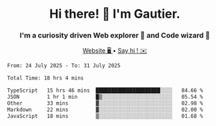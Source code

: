 <h1 align="center">Hi there! 👋 I'm Gautier.</h1>
<h3 align="center">I'm a curiosity driven Web explorer 🚀 and Code wizard 🧙</h3>

<p align="center">
  <a href="https://xisabla.github.io/">Website 🖥️ </a> •
  <a href="mailto:xisabla.dev@gmail.com">Say hi ! ✉️</a>
</p>

<!--START_SECTION:waka-->

```txt
From: 24 July 2025 - To: 31 July 2025

Total Time: 18 hrs 4 mins

TypeScript   15 hrs 46 mins  █████████████████████░░░░   84.66 %
JSON         1 hr 1 min      █▒░░░░░░░░░░░░░░░░░░░░░░░   05.54 %
Other        33 mins         ▓░░░░░░░░░░░░░░░░░░░░░░░░   02.98 %
Markdown     22 mins         ▓░░░░░░░░░░░░░░░░░░░░░░░░   02.00 %
JavaScript   18 mins         ▒░░░░░░░░░░░░░░░░░░░░░░░░   01.68 %
```

<!--END_SECTION:waka-->
